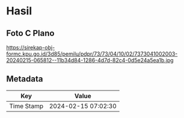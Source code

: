 # Hasil

## Foto C Plano

https://sirekap-obj-formc.kpu.go.id/3d85/pemilu/pdpr/73/73/04/10/02/7373041002003-20240215-065812--11b34d84-1286-4d7d-82c4-0d5e24a5ea1b.jpg


## Metadata

| Key        | Value               |
| ---------- | ------------------- |
| Time Stamp | 2024-02-15 07:02:30 |



